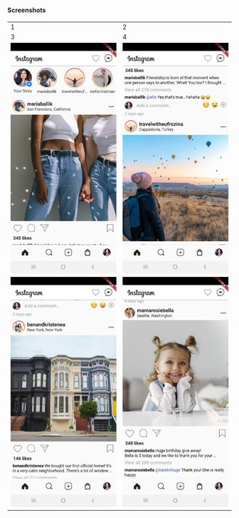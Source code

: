 #### Screenshots

<table>
  <tr>
    <td>1</td>
     <td>2</td>
  </tr>
  <tr>
    <td>3</td>
     <td>4</td>
  </tr>
  <tr>
    <td valign="top"><img src="screenshots/screenshot1.jpg"></td>
    <td valign="top"><img src="screenshots/screenshot2.jpg" ></td>
  </tr>
  <tr>
    <td valign="top"><img src="screenshots/screenshot3.jpg"></td>
    <td valign="top"><img src="screenshots/screenshot4.jpg" ></td>
  </tr>
 </table>